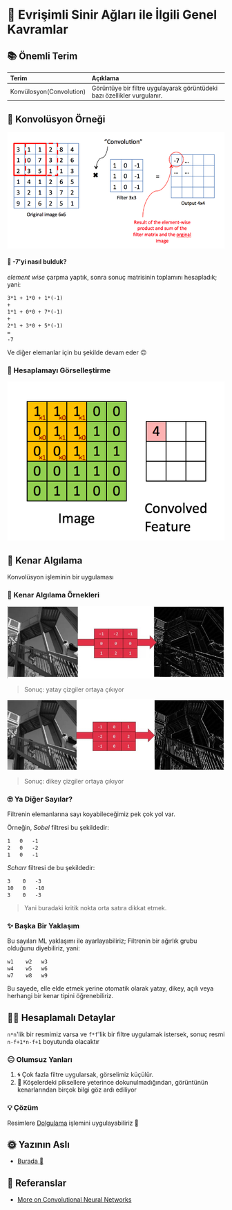 # 📌 Evrişimli Sinir Ağları ile İlgili Genel Kavramlar

## 📚 Önemli Terim

| Terim | Açıklama |
| :--- | :--- |
| Konvülosyon\(Convolution\) | Görüntüye bir filtre uygulayarak görüntüdeki bazı özellikler vurgulanır. |

## 🎀 Konvolüsyon Örneği

![](../.gitbook/assets/ConvolutionEx.png)

#### 🤔 -7'yi nasıl bulduk?

_element wise_ çarpma yaptık, sonra sonuç matrisinin toplamını hesapladık; yani:

```text
3*1 + 1*0 + 1*(-1)
+
1*1 + 0*0 + 7*(-1)
+
2*1 + 3*0 + 5*(-1)
=
-7
```

Ve diğer elemanlar için bu şekilde devam eder 🙃

### 👼 Hesaplamayı Görselleştirme

![](../.gitbook/assets/ConvCal.gif)

## 🔎 Kenar Algılama

Konvolüsyon işleminin bir uygulaması

### 🔎 Kenar Algılama Örnekleri

![](../.gitbook/assets/ConvolutionExH.JPG)

> Sonuç: yatay çizgiler ortaya çıkıyor

![](../.gitbook/assets/ConvolutionExV.JPG)

> Sonuç: dikey çizgiler ortaya çıkıyor

### 🙄 Ya Diğer Sayılar?

Filtrenin elemanlarına sayı koyabileceğimiz pek çok yol var.

Örneğin, _Sobel_ filtresi bu şekildedir:

```text
1   0   -1
2   0   -2
1   0   -1
```

_Scharr_ filtresi de bu şekildedir:

```text
3    0   -3
10   0   -10
3    0   -3
```

> Yani buradaki kritik nokta orta satıra dikkat etmek.

### ✨ Başka Bir Yaklaşım

Bu sayıları ML yaklaşımı ile ayarlayabiliriz; Filtrenin bir ağırlık grubu olduğunu diyebiliriz, yani:

```text
w1    w2   w3
w4    w5   w6
w7    w8   w9
```

Bu sayede, elle elde etmek yerine otomatik olarak yatay, dikey, açılı veya herhangi bir kenar tipini öğrenebiliriz.

## 🤸‍♀️ Hesaplamalı Detaylar

`n*n`'lik bir resmimiz varsa ve `f*f`'lik bir filtre uygulamak istersek, sonuç resmi `n-f+1*n-f+1` boyutunda olacaktır

### 😐 Olumsuz Yanları

1. 🌀 Çok fazla filtre uygularsak, görselimiz küçülür.
2. 🤨 Köşelerdeki piksellere yeterince dokunulmadığından, görüntünün kenarlarından birçok bilgi göz ardı ediliyor

### 💡 Çözüm

Resimlere [Dolgulama](1-genelkavramlar-p2.md#dolgulama-padding) işlemini uygulayabiliriz 💪

## 🌞 Yazının Aslı

* [Burada 🐾](https://dl.asmaamir.com/3-cnnconcepts/0-commonconcepts)

## 🧐 Referanslar

* [More on Convolutional Neural Networks](https://www.youtube.com/playlist?list=PLkDaE6sCZn6Gl29AoE31iwdVwSG-KnDzF)

